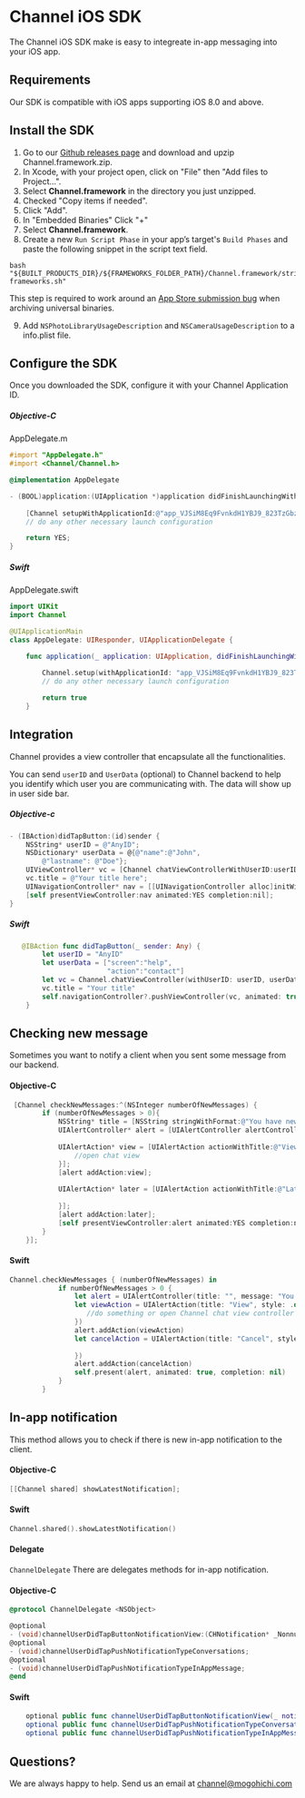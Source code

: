 # Channel iOS SDK

The Channel iOS SDK make is easy to integreate in-app messaging into your iOS app.

## Requirements

Our SDK is compatible with iOS apps supporting iOS 8.0 and above.

## Install the SDK
1. Go to our [Github releases page](https://github.com/Mogohichi/channel-ios-alpha/releases) and download and upzip Channel.framework.zip.
2. In Xcode, with your project open, click on "File" then "Add files to Project...".
3. Select __Channel.framework__ in the directory you just unzipped.
4. Checked "Copy items if needed".
5. Click "Add".
6. In "Embedded Binaries" Click "+"
7. Select __Channel.framework__.
8. Create a new `Run Script Phase` in your app’s target's `Build Phases` and paste the following snippet in the script text field.
```
bash "${BUILT_PRODUCTS_DIR}/${FRAMEWORKS_FOLDER_PATH}/Channel.framework/strip-frameworks.sh"
```
This step is required to work around an [App Store submission bug](http://www.openradar.me/radar?id=6409498411401216) when archiving universal binaries.

9. Add `NSPhotoLibraryUsageDescription` and `NSCameraUsageDescription` to a info.plist file.


## Configure the SDK
Once you downloaded the SDK, configure it with your Channel Application ID.
##### Objective-C
AppDelegate.m
```objective-c
#import "AppDelegate.h"
#import <Channel/Channel.h>

@implementation AppDelegate

- (BOOL)application:(UIApplication *)application didFinishLaunchingWithOptions:(NSDictionary *)launchOptions {
    
    [Channel setupWithApplicationId:@"app_VJSiM8Eq9FvnkdH1YBJ9_823TzGbzI5UOuiHbw6BANk"];
    // do any other necessary launch configuration

    return YES;
}

```

##### Swift
AppDelegate.swift
```swift
import UIKit
import Channel

@UIApplicationMain
class AppDelegate: UIResponder, UIApplicationDelegate {

    func application(_ application: UIApplication, didFinishLaunchingWithOptions launchOptions: [UIApplicationLaunchOptionsKey: Any]?) -> Bool {
        
        Channel.setup(withApplicationId: "app_VJSiM8Eq9FvnkdH1YBJ9_823TzGbzI5UOuiHbw6BANk")
        // do any other necessary launch configuration

        return true
    }

```


## Integration
Channel provides a view controller that encapsulate all the functionalities.

You can send `userID` and `UserData` (optional) to Channel backend to help you identify which user you are communicating with.
The data will show up in user side bar.

##### Objective-c
```objective-c
- (IBAction)didTapButton:(id)sender {
    NSString* userID = @"AnyID";
    NSDictionary* userData = @{@"name":@"John",
        @"lastname": @"Doe"};
    UIViewController* vc = [Channel chatViewControllerWithUserID:userID userData:userData];
    vc.title = @"Your title here";
    UINavigationController* nav = [[UINavigationController alloc]initWithRootViewController:vc];
    [self presentViewController:nav animated:YES completion:nil];
}
```

##### Swift
```swift
   @IBAction func didTapButton(_ sender: Any) {
        let userID = "AnyID"
        let userData = ["screen":"help",
                        "action":"contact"]
        let vc = Channel.chatViewController(withUserID: userID, userData: userData)
        vc.title = "Your title"
        self.navigationController?.pushViewController(vc, animated: true)
    }
```

## Checking new message
Sometimes you want to notify a client when you sent some message from our backend.
#### Objective-C
```objective-c
 [Channel checkNewMessages:^(NSInteger numberOfNewMessages) {
        if (numberOfNewMessages > 0){
            NSString* title = [NSString stringWithFormat:@"You have new %ld messages",numberOfNewMessages];
            UIAlertController* alert = [UIAlertController alertControllerWithTitle:title message:nil preferredStyle:UIAlertControllerStyleAlert];
            
            UIAlertAction* view = [UIAlertAction actionWithTitle:@"View" style:UIAlertActionStyleDefault handler:^(UIAlertAction * _Nonnull action) {
                //open chat view 
            }];
            [alert addAction:view];
        
            UIAlertAction* later = [UIAlertAction actionWithTitle:@"Later" style:UIAlertActionStyleCancel handler:^(UIAlertAction * _Nonnull action) {
                
            }];
            [alert addAction:later];
            [self presentViewController:alert animated:YES completion:nil];
        }
    }];
```

#### Swift
```swift
Channel.checkNewMessages { (numberOfNewMessages) in
            if numberOfNewMessages > 0 {
                let alert = UIAlertController(title: "", message: "You have \(numberOfNewMessages) new mesage", preferredStyle: .alert)
                let viewAction = UIAlertAction(title: "View", style: .default, handler: { (_) in
                   //do something or open Channel chat view controller
                })
                alert.addAction(viewAction)
                let cancelAction = UIAlertAction(title: "Cancel", style: .cancel, handler: { (_) in
                   
                })
                alert.addAction(cancelAction)
                self.present(alert, animated: true, completion: nil)
            }
        }
```

## In-app notification
This method allows you to check if there is new in-app notification to the client.

#### Objective-C
```objective-c
[[Channel shared] showLatestNotification];
```
#### Swift
```swift
Channel.shared().showLatestNotification()
```

#### Delegate 
```ChannelDelegate```
There are delegates methods for in-app notification.

#### Objective-C
```objective-c
@protocol ChannelDelegate <NSObject>

@optional
- (void)channelUserDidTapButtonNotificationView:(CHNotification* _Nonnull)notification button:(CHNotificationButton* _Nonnull)button;
@optional
- (void)channelUserDidTapPushNotificationTypeConversations;
@optional
- (void)channelUserDidTapPushNotificationTypeInAppMessage;
@end

```

#### Swift
```swift
    optional public func channelUserDidTapButtonNotificationView(_ notification: CHNotification, button: CHNotificationButton)
    optional public func channelUserDidTapPushNotificationTypeConversations()
    optional public func channelUserDidTapPushNotificationTypeInAppMessage()
```

## Questions?
We are always happy to help. Send us an email at channel@mogohichi.com
